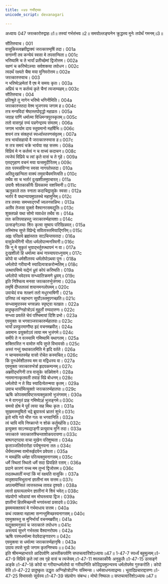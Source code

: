 ```yaml
---
title: ०४७ गर्भोद्भवः
unicode_script: devanagari

---
```



अध्यायः 047
जरत्कारोरुद्वाहः॥1॥ तस्यां गर्भसंभवः॥2॥ समयोल्लङ्घनेन क्रुद्धस्य मुनेः तपोर्थं गमनम्॥3॥ 

सौतिरुवाच। 	001  
वासुकिस्त्वब्रवीद्वाक्यं जरत्कारुमृषिं तदा।	001a  
सनाम्नी तव कन्येयं स्वसा मे तपसान्विता॥	001c  
भरिष्यामि च ते भार्यां प्रतीच्छेमां द्विजोत्तम।	002a  
रक्षणं च करिष्येऽस्याः सर्वशक्त्या तपोधन। 	002c  
त्वदर्थं रक्ष्यते चैषा मया मुनिवरोत्तम॥ 	002e  
जरत्कारुरुवाच। 	003  
न भरिष्येऽहमेतां वै एष मे समयः कृतः।	003a  
अप्रियं च न कर्तव्यं कृते चैनां त्यजाम्यहम्॥	003c  
सौतिरुवाच। 	004  
प्रतिश्रुते तु नागेन भरिष्ये भगिनीमिति।	004a  
जरत्कारुस्तदा वेश्म भुजगस्य जगाम ह॥	004c  
तत्र मन्त्रविदां श्रेष्ठस्तपोवृद्धो महाव्रतः।	005a  
जग्राह पाणिं धर्मात्मा विधिमन्त्रपुरस्कृतम्॥	005c  
ततो वासगृहं रम्यं पन्नगेन्द्रस्य संमतम्।	006a  
जगाम भार्याम दाय स्तूयमानो महर्षिभिः॥	006c  
शयनं तत्र संक्लृप्तं स्पर्ध्यास्तरणसंवृतम्।	007a  
तत्र भार्यासहायो वै जरत्कारुरुवास ह॥	007c  
स तत्र समयं चक्रे भार्यया सह सत्तमः।	008a  
विप्रियं मे न कर्तव्यं न च वाच्यं कदाचन॥	008c  
त्यजेयं विप्रिये च त्वां कृते वासं च ते गृहे।	009a  
एतद्गृहाण वचनं मया यत्समुदीरितम्॥	009c  
ततः परमसंविग्ना स्वसा नागपतेस्तदा।	010a  
अतिदुःखान्विता वाक्यं तमुवाचैवमस्त्विति॥	010c  
तथैव सा च भर्तारं दुःखशीलमुपचारत्।	011a  
उपायैः श्वेतकाकीयैः प्रियकामा यशस्विनी॥	011c  
ऋतुकाले ततः स्नाता कदाचिद्वासुकेः स्वसा।	012a  
भर्तारं वै यथान्यायमुपतस्थे महामुनिम्॥	012c  
तत्र तस्याः समभवद्गर्भो ज्वलनसन्निभः।	013a  
अतीव तेजसा युक्तो वैश्वानरसमद्युतिः॥	013c  
शुक्लपक्षे यथा सोमो व्यवर्धत तथैव सः।	014a  
ततः कतिपयाहस्तु जरत्कारुर्महायशाः॥	014c  
उत्सङ्गेऽस्याः शिरः कृत्वा सुष्वाप परिखिन्नवत्।	015a  
तस्मिंश्च सुप्ते विप्रेन्द्रे सवितास्तमियाद्गिरिम्॥	015c  
अह्नः परिक्षये ब्रह्मंस्ततः साऽचिन्तयत्तदा।	016a  
वासुकेर्भगिनी भीता धर्मलोपान्मनस्विनी॥	016c  
किं नु मे सुकृतं भूयाद्भर्तुरुत्थापनं न वा।	017a  
दुःखशीलो हि धर्मात्मा कथं नास्यापराध्नुयाम्॥	017c  
कोपो वा धर्मशीलस्य धर्मलोपोऽथवा पुनः।	018a  
धर्मलोपो गरीयान्वै स्यादित्यत्राकरोन्मतिम्॥	018c  
उत्थापयिष्ये यद्येनं ध्रुवं कोपं करिष्यति।	019a  
धर्मलोपो भवेदस्य सन्ध्यातिक्रमणे ध्रुवम्॥	019c  
इति निश्चित्य मनसा जरत्कारुर्भुजंगमा।	020a  
तमृषिं दीप्ततपसं शयानमनलोपमम्॥	020c  
उवाचेदं वचः श्लक्ष्णं ततो मधुरभाषिणी।	021a  
उत्तिष्ठ त्वं महाभाग सूर्योऽस्तमुपगच्छति॥	021c  
सन्ध्यामुपास्स्व भगवन्नपः स्पृष्ट्वा यतव्रतः।	022a  
प्रादुष्कृताग्निहोत्रोऽयं मुहूर्तो रम्यदारुणः॥	022c  
सन्ध्या प्रवर्तते चेयं पश्चिमायां दिशि प्रभो।	023a  
एवमुक्तः स भगवाञ्जरत्कारुर्महातपाः॥	023c  
भार्यां प्रस्फुरमाणौष्ठ इदं वचनमब्रवीत्।	024a  
अवमानः प्रयुक्तोऽयं त्वया मम भुजंगमे॥	024c  
समीपे ते न वत्स्यामि गमिष्यामि यथागतम्।	025a  
शक्तिरस्ति न वामोरु मयि सुप्ते विभावसोः॥	025c  
अस्तं गन्तुं यथाकालमिति मे हृदि वर्तते।	026a  
न चाप्यवमतस्येह वासो रोचेत कस्यचित्॥	026c  
किं पुनर्धर्मशीलस्य मम वा मद्विधस्य वा।	027a  
एवमुक्ता जरत्कारुर्भर्त्रा हृदयकम्पनम्॥	027c  
अब्रवीद्भगिनी तत्र वासुकेः सन्निवेशने।	028a  
नावमानात्कृतवती तवाहं विप्रे बोधनम्॥	028c  
धर्मलोपो न ते विप्र स्यादित्येतन्मया कृतम्।	029a  
उवाच भार्यामित्युक्तो जरत्कारुर्महातपाः॥	029c  
ऋषिः कोपसमाविष्टस्त्यक्तुकामो भुजंगमाम्।	030a  
न मे वागनृतं प्राह गमिष्येऽहं भुजङ्गमे॥	030c  
समयो ह्येष मे पूर्वं त्वया सह मिथः कृतः।	031a  
सुखमस्म्युषितो भद्रे ब्रूयास्त्वं भ्रातरं शुभे॥	031c  
इतो मयि गते भीरु गतः स भगवानिति।	032a  
त्वं चापि मयि निष्क्रान्ते न शोकं कर्तुमर्हसि॥	032c  
इत्युक्ता साऽनवद्याङ्गी प्रत्युवाच मुनिं तदा।	033a  
जरत्कारुं जरत्कारुश्चिन्ताशोकपरायणा॥	033c  
बाष्पगद्गदया वाचा मुखेन परिशुष्यता।	034a  
कृताञ्जलिर्वरारोहा पर्यश्रुनयना ततः॥	034c  
धैर्यमालम्ब्य वामोरूर्हृदयेन प्रवेपता।	035a  
न मामर्हसि धर्मज्ञ परित्यक्तुमनागसम्॥	035c  
धर्मे स्थितां स्थितो धर्मे सदा प्रियहिते रताम्।	036a  
प्रदाने कारणं यच्च मम तुभ्यं द्विजोत्तम॥	036c  
तदलब्धवतीं मन्दां किं मां वक्ष्यति वासुकिः।	037a  
मातृशापाभिभूतानां ज्ञातीनां मम सत्तम॥	037c  
अपत्यमीप्सितं त्वत्तस्तच्च तावन्न दृश्यते।	038a  
त्वत्तो ह्यपत्यलाभेन ज्ञातीनां मे शिवं भवेत्॥	038c  
संप्रयोगो भवेन्नायां मम मोघस्त्वया द्विज।	039a  
ज्ञातीनां हितमिच्छन्ती भगवंस्त्वां प्रसादये॥	039c  
इममव्यक्तरूपं मे गर्भमाधाय सत्तम।	040a  
कथं त्यक्त्वा महात्मा सन्गन्तुमिच्छस्यनागसम्॥	040c  
एवमुक्तस्तु स मुनिर्भार्यां वचनमब्रवीत्।	041a  
यद्युक्तमनुरूपं च जरत्कारुं तपोधनः॥	041c  
अस्त्ययं सुभगे गर्भस्तव वैश्वानरोपमः।	042a  
ऋषिः परमधर्मात्मा वेदवेदाङ्गपारगः॥	042c  
एवमुक्त्वा स धर्मात्मा जरत्कारुर्महानृषिः।	043a  
उग्राय तपसे भूयो जगाम कृतनिश्चयः॥॥	043c  
इति श्रीमन्महाभारते आदिपर्वणि आस्तीकपर्वणि सप्तचत्वारिंशोऽध्यायः॥47॥ 
1-47-7 स्पर्ध्यं बहुमूल्यम्॥1-47-9 विप्रिये कृते त्वां तव गृहे वासं च त्यजेयम्॥1-47-11 श्वतकाकीयैः अनुकूलैः॥1-47-15 उत्सङ्गे अङ्के॥1-47-18 कोपो वा गरीयान्धर्मलोपो वा गरीयानिति कोदिद्वयमुपन्यस्य धर्मलोपमेव गुरुकरोति। कोपो वेति॥1-47-22 प्रादुष्कृतः उद्धृतः अग्निहोत्रोऽग्निः यस्मिन्सः। धर्मसाधनत्वाद्रम्यः। भूतादिप्रचाराद्दारुणः॥1-47-25 विभावसोः सूर्यस्य॥1-47-39 संप्रयोगः संबन्ध। मोघो निष्फलः॥ सप्तचत्वारिंशोऽध्यायः॥47॥